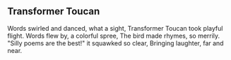 ## Transformer Toucan

Words swirled and danced, what a sight,
Transformer Toucan took playful flight.
Words flew by, a colorful spree,
The bird made rhymes, so merrily.
"Silly poems are the best!" it squawked so clear,
Bringing laughter, far and near.  

  